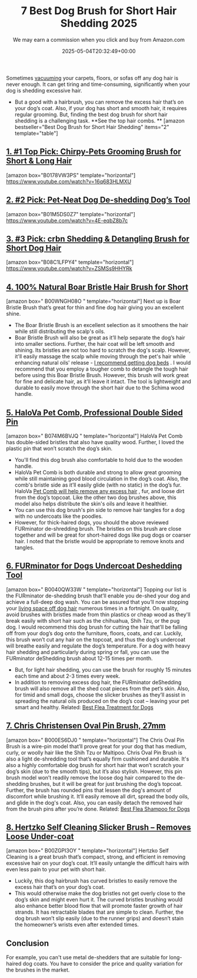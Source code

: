 ﻿---
author: We may earn a commission when you click and buy from Amazon.com
layout: post
title: 7 Best Dog Brush for Short Hair Shedding 2025
date: '2025-05-04T20:32:49+00:00'
categories:
- Fleas
- Product Reviews
tags: []
slug: /best-dog-brush-for-short-hair-shedding/
lastmod: 2025-05-07T12:21:23+03:00
---

Sometimes
[vacuuming](https://pestpolicy.com/best-vacuum-for-dog-hair/)
your carpets, floors, or sofas off any dog hair is never enough. It can get tiring and time-consuming, significantly when your dog is shedding excessive hair.
- But a good with a hairbrush, you can remove the excess hair that’s on your dog’s coat. Also, if your dog has short and smooth hair, it requires regular grooming.
But, finding the best dog brush for short hair shedding is a challenging task.
**See the top hair combs. **
[amazon bestseller="Best Dog Brush for Short Hair Shedding" items="2" template="table"]
## [1. #1 Top Pick: Chirpy-Pets Grooming Brush for Short & Long Hair](https://www.amazon.com/dp/B0178VW3PS/?tag=p-policy-20)
[amazon box="B0178VW3PS" template="horizontal"]
https://www.youtube.com/watch?v=16q683HLMXU
## [2. #2 Pick: Pet-Neat Dog De-shedding Dog’s Tool](https://www.amazon.com/dp/B01M5DS0Z7/?tag=p-policy-20)
[amazon box="B01M5DS0Z7" template="horizontal"]
https://www.youtube.com/watch?v=4E-eqbZ8b7c
## [3. #3 Pick: crbn Shedding & Detangling Brush for Short Dog Hair](https://www.amazon.com/dp/B08C1LFPY4/?tag=p-policy-20)
[amazon box="B08C1LFPY4" template="horizontal"]
https://www.youtube.com/watch?v=ZSMSs9HHYRk
## [4. 100% Natural Boar Bristle Hair Brush for Short](https://www.amazon.com/dp/B00WNGH08O/?tag=p-policy-20)
[amazon box="
B00WNGH08O
" template="horizontal"]
Next up is Boar Bristle Brush that’s great for thin and fine dog hair giving you an excellent shine.
- The Boar Bristle Brush is an excellent selection as it smoothens the hair while still distributing the scalp's oils.
- Boar Bristle Brush will also be great as it’ll help separate the dog’s hair into smaller sections.
Further, the hair coat will be left smooth and shining. Its bristles are not too hard to scratch the dog's
scalp.
However, it'll easily massage the scalp while moving through the pet's hair while enhancing natural oils' release -
[I recommend getting dog beds](https://pestpolicy.com/best-dog-beds/)
.
I would recommend that you employ a tougher comb to detangle the tough hair before using this Boar Bristle Brush. However, this brush will work great for fine and delicate hair, as it’ll leave it intact.
The tool is lightweight and durable to easily move through the short hair due to the
Schima wood handle.
## [5. HaloVa Pet Comb, Professional Double Sided Pin](https://www.amazon.com/dp/B074M6BVJQ/?tag=p-policy-20)
[amazon box="
B074M6BVJQ
" template="horizontal"]
HaloVa Pet Comb has double-sided bristles that also have quality wood. Further, I loved the plastic pin that won’t scratch the dog’s skin.
- You'll find this dog brush also comfortable to hold due to the wooden handle.
- HaloVa Pet Comb is both durable and strong to allow great grooming while still maintaining good blood circulation in the dog’s coat.
Also, the comb's bristle side as it’ll easily glide (with no static) in the dog’s fur.
HaloVa
[Pet Comb will help remove any excess hair](https://pestpolicy.com/best-cordless-vacuum-for-pet-hair/)
, fur, and loose dirt from the dog’s topcoat. Like the other two dog brushes above, this model also helps distribute the skin's oils and leave it healthier.
- You can use this dog brush's pin side to remove hair tangles for a dog with no undercoats like the poodles.
- However, for thick-haired dogs, you should the above reviewed FURminator de-shredding brush.
The bristles on this brush are close together and will be great for short-haired dogs like pug dogs or coarser hair. I noted that the bristle would be appropriate to remove knots and tangles.
## [6. FURminator for Dogs Undercoat Deshedding Tool](https://www.amazon.com/dp/B0040QW33W/?tag=p-policy-20)
[amazon box="
B0040QW33W
" template="horizontal"]
Topping our list is the FURminator de-shedding brush that’ll enable you de-shed your dog and achieve a full-deep dog wash.
You can be assured that you’ll now stopping your
[living space off dog hair](https://pestpolicy.com/can-fleas-live-in-human-hair/)
numerous times in a fortnight.
On quality, avoid brushes with bristles made from thin plastics or cheap wood as they'll break easily with short hair such as the chihuahua, Shih Tzu, or the pug dog.
I would recommend this dog brush for cutting the hair that’ll be falling off from your dog’s dog onto the furniture, floors, coats, and car.
Luckily, this brush won’t cut any hair on the topcoat, and thus the dog’s undercoat will breathe easily and regulate the dog’s temperature.
For a dog with heavy hair shedding and particularly during spring or fall, you can use the FURminator deShedding brush about 12-15 times per month.
- But, for light hair shedding, you can use the brush for roughly 15 minutes each time and about 2-3 times every week.
- In addition to removing excess dog hair, the FURminator deShedding brush will also remove all the shed coat pieces from the pet’s skin.
Also, for timid and small dogs, choose the slicker brushes as they’ll assist in spreading the natural oils produced on the dog’s coat – leaving your pet smart and healthy.
Related:
[Best Flea Treatment for Dogs](https://pestpolicy.com/best-flea-treatment-for-dogs/)
## [7. Chris Christensen Oval Pin Brush, 27mm](https://www.amazon.com/dp/B000ES6DJ0/?tag=p-policy-20)
[amazon box="
B000ES6DJ0
" template="horizontal"]
The Chris Oval Pin Brush is a wire-pin model that’ll prove great for your dog that has medium, curly, or woolly hair like the Shih Tzu or Maltipoo.
Chris Oval Pin Brush is also a light de-shredding tool that’s equally firm cushioned and durable.
It's also a highly comfortable dog brush for short hair that won’t scratch your dog’s skin (due to the smooth tips), but it’s also stylish.
However, this pin brush model won’t readily remove the loose dog hair compared to the de-shedding brushes, but it will be great for just brushing the dog’s topcoat.
Further, the brush has rounded pins that lessen the dog's amount of discomfort while brushing it.
It’ll easily remove all dirt, spread the body oils, and glide in the dog's coat. Also, you can easily detach the removed hair from the brush pins after you’re done.
Related:
[Best Flea Shampoo for Dogs](https://pestpolicy.com/best-flea-shampoo-for-dogs/)
## [8. Hertzko Self Cleaning Slicker Brush – Removes Loose Under-coat](https://www.amazon.com/dp/B00ZGPI3OY/?tag=p-policy-20)
[amazon box="
B00ZGPI3OY
" template="horizontal"]
Hertzko Self Cleaning is a great brush that’s compact, strong, and efficient in removing excessive hair on your dog’s coat.
It’ll easily untangle the difficult hairs with even less pain to your pet with short hair.
- Luckily, this dog hairbrush has curved bristles to easily remove the excess hair that’s on your dog’s coat.
- This would otherwise make the dog bristles not get overly close to the dog’s skin and might even hurt it.
The curved bristles brushing would also enhance better blood flow that will promote faster growth of hair strands. It has retractable blades that are simple to clean.
Further, the dog brush won’t slip easily (due to the runner grips) and doesn’t stain the homeowner’s wrists even after extended times.
## Conclusion
For example, you can't use metal de-shedders that are suitable for long-haired dog coats.
You have to consider the price and quality variation for the brushes in the market.